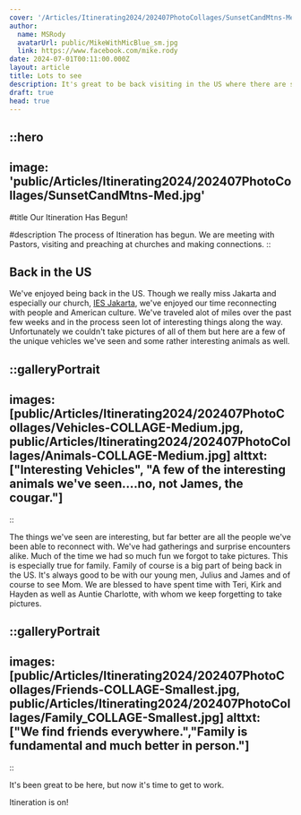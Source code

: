 ```yaml
---
cover: '/Articles/Itinerating2024/202407PhotoCollages/SunsetCandMtns-Med.jpg'
author:
  name: MSRody
  avatarUrl: public/MikeWithMicBlue_sm.jpg
  link: https://www.facebook.com/mike.rody
date: 2024-07-01T00:11:00.000Z
layout: article
title: Lots to see
description: It's great to be back visiting in the US where there are so many thing so see and even more people to reconnect with.
draft: true
head: true
---
```


::hero
---
image: 'public/Articles/Itinerating2024/202407PhotoCollages/SunsetCandMtns-Med.jpg'
---
#title
Our Itineration Has Begun!

#description
The process of Itineration has begun. We are meeting with Pastors, visiting and preaching at churches and making connections.
::

## Back in the US

We've enjoyed being back in the US. Though we really miss Jakarta and especially our church, [IES Jakarta](https://iesjakarta.org), we've enjoyed our time reconnecting with people and American culture. We've traveled alot of miles over the past few weeks and in the process seen lot of interesting things along the way. Unfortunately we couldn't take pictures of all of them but here are a few of the unique vehicles we've seen and some rather interesting animals as well.

::galleryPortrait
---
images: [public/Articles/Itinerating2024/202407PhotoCollages/Vehicles-COLLAGE-Medium.jpg, public/Articles/Itinerating2024/202407PhotoCollages/Animals-COLLAGE-Medium.jpg]
alttxt: ["Interesting Vehicles", "A few of the interesting animals we've seen....no, not James, the cougar."]
---
::

The things we've seen are interesting, but far better are all the people we've been able to reconnect with. We've had gatherings and surprise encounters alike. Much of the time we had so much fun we forgot to take pictures. This is especially true for family. Family of course is a big part of being back in the US. It's always good to be with our young men, Julius and James and of course to see Mom. We are blessed to have spent time with Teri, Kirk and Hayden as well as Auntie Charlotte, with whom we keep forgetting to take pictures. 

::galleryPortrait
---
images: [public/Articles/Itinerating2024/202407PhotoCollages/Friends-COLLAGE-Smallest.jpg, public/Articles/Itinerating2024/202407PhotoCollages/Family_COLLAGE-Smallest.jpg]
alttxt: ["We find friends everywhere.","Family is fundamental and much better in person."]
---
::

It's been great to be here, but now it's time to get to work.

Itineration is on!

